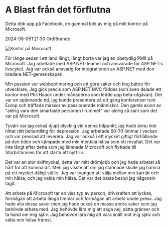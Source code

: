 # A Blast från det förflutna

Detta dök upp på Facebook, en gammal bild av mig på mitt kontor på Microsoft.

<!--category-- Microsoft -->
<datetime class="hidden">2024-08-06T21:30 Ordförande</datetime>

![Kontor på Microsoft](microsoft_office.jpg?width=500&format=webp&quality=80)

För länge sedan i ett land långt, långt borta var jag en obetydlig PMII på Microsoft. Jag arbetade med ASP.NET-teamet och ansvarade för ASP.NET:s livscykel. Jag var också ansvarig för integrationen av ASP.NET med den bredare.NET-gemenskapen.

Min passion var webboptimering och att göra saker och ting bättre för utvecklare, Jag gick precis som ASP.NET MVC föddes (och även delade ett kontor med Phil Haack under månaderna som ledde upp beta-utgåvan). Det var en spännande tid, jag kunde presentera på ett gäng konferenser runt Europ och träffade massor av passionerade människor. Den gamla axion av "aldrig vara den smartaste personen i rummet" var aldrig så sant som det var på Microsoft.

Tyvärr var jag också djupt olycklig vid denna tidpunkt; jag hade ännu inte hittat rätt behandling för depression. Jag arbetade 60-70 timmar i veckan och var pressad att leverera. Jag var också i ett mycket giftigt förhållande på den tiden och kämpade med min mentala hälsa som ett resultat. Det var inte långt efter detta som jag lämnade Microsoft och flyttade till Storbritannien för att starta ett nytt liv.

Det var en stor skiftnyckel, detta var mitt drömjobb och jag hade arbetat så hårt för att komma dit. Men jag visste att om jag stannade skulle jag hamna på ett mycket dåligt ställe. Jag var tvungen att välja mellan min karriär och min hälsa, och jag valde min hälsa. Det var det bästa beslut jag någonsin tagit.

Att arbeta på Microsoft tar en viss typ av person, drivkraften att lyckas, förmågan att arbeta långa timmar och förmågan att arbeta under press. Jag hade alla dessa saker men jag hade också en massa andra saker som jag behövde arbeta med. Jag behövde lära mig att säga nej, sätta gränser och ta hand om mig själv. Jag behövde lära mig att vara snäll mot mig själv och sätta min hälsa främst.